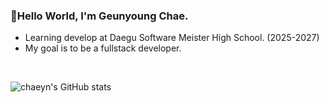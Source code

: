 
### 👋Hello World, I'm Geunyoung Chae.
- Learning develop at Daegu Software Meister High School. (2025-2027)
- My goal is to be a fullstack developer.

</br>

<div align="left">
  
![chaeyn's GitHub stats](https://github-readme-stats.vercel.app/api?username=chaeyn&show_icons=true&theme=tokyonight)
